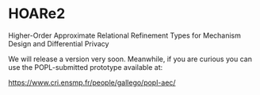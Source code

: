 HOARe2
======

Higher-Order Approximate Relational Refinement Types for Mechanism Design and Differential Privacy

We will release a version very soon. Meanwhile, if you are curious you can use the POPL-submitted prototype available at:

https://www.cri.ensmp.fr/people/gallego/popl-aec/
